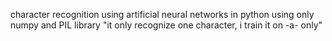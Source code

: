 character recognition using artificial neural networks in python using only numpy and PIL library "it only recognize one character, i train it on -a- only"
